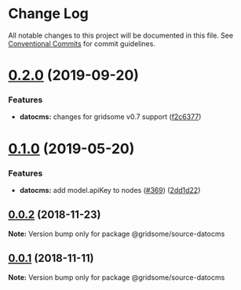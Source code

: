 # Change Log

All notable changes to this project will be documented in this file.
See [Conventional Commits](https://conventionalcommits.org) for commit guidelines.

# [0.2.0](https://github.com/gridsome/gridsome/tree/master/packages/source-datocms/compare/@gridsome/source-datocms@0.1.0...@gridsome/source-datocms@0.2.0) (2019-09-20)


### Features

* **datocms:** changes for gridsome v0.7 support ([f2c6377](https://github.com/gridsome/gridsome/tree/master/packages/source-datocms/commit/f2c6377))





# [0.1.0](https://github.com/gridsome/gridsome/tree/master/packages/source-datocms/compare/@gridsome/source-datocms@0.0.2...@gridsome/source-datocms@0.1.0) (2019-05-20)


### Features

* **datocms:** add model.apiKey to nodes ([#369](https://github.com/gridsome/gridsome/tree/master/packages/source-datocms/issues/369)) ([2dd1d22](https://github.com/gridsome/gridsome/tree/master/packages/source-datocms/commit/2dd1d22))







<a name="0.0.2"></a>
## [0.0.2](https://github.com/gridsome/gridsome/compare/@gridsome/source-datocms@0.0.1...@gridsome/source-datocms@0.0.2) (2018-11-23)

**Note:** Version bump only for package @gridsome/source-datocms


<a name="0.0.1"></a>
## [0.0.1](https://github.com/gridsome/gridsome/compare/142896c2454016dc989a7872faffec7263fc658c...@gridsome/source-datocms@0.0.1) (2018-11-11)

**Note:** Version bump only for package @gridsome/source-datocms
